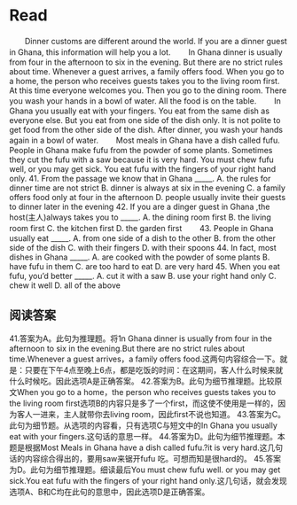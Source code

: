 # Read
　　Dinner customs are different around the world. If you are a dinner guest in Ghana, this information will help you a lot.
　　In Ghana dinner is usually from four in the afternoon to six in the evening. But there are no strict rules about time. Whenever a guest arrives, a family offers food. When you go to a home, the person who receives guests takes you to the living room first. At this time everyone welcomes you. Then you go to the dining room. There you wash your hands in a bowl of water. All the food is on the table.
　　In Ghana you usually eat with your fingers. You eat from the same dish as everyone else. But you eat from one side of the dish only. It is not polite to get food from the other side of the dish. After dinner, you wash your hands again in a bowl of water.
　　Most meals in Ghana have a dish called fufu. People in Ghana make fufu from the powder of some plants. Sometimes they cut the fufu with a saw because it is very hard. You must chew fufu well, or you may get sick. You eat fufu with the fingers of your right hand only. 
41. From the passage we know that in Ghana _____.
A. the rules for dinner time are not strict 
B. dinner is always at six in the evening
C. a family offers food only at four in the afternoon 
D. people usually invite their guests to dinner later in the evening
42. If you are a dinger guest in Ghana ,the host(主人)always takes you to _____. 
A. the dining room first 
B. the living room first 
C. the kitchen first 
D. the garden first　　
43. People in Ghana usually eat _____.
A. from one side of a dish to the other 
B. from the other side of the dish 
C. with their fingers 
D. with their spoons
44. In fact, most dishes in Ghana _____.
A. are cooked with the powder of some plants 
B. have fufu in them 
C. are too hard to eat 
D. are very hard
45. When you eat fufu, you’d better _____.
A. cut it with a saw 
B. use your right hand only 
C. chew it well 
D. all of the above
## 阅读答案
41.答案为A。此句为推理题。将1n Ghana dinner is usually from four in the afternoon to six in the evening.But there are no strict rules about time.Whenever a guest arrives，a family offers food.这两句内容综合一下。就是：只要在下午4点至晚上6点，都是吃饭的时间：在这期间，客人什么时候来就什么时候吃。因此选项A是正确答案。
42.答案为B。此句为细节推理题。比较原文When you go to a home，the person who receives guests takes you to the living room first选项B的内容只是多了一个first，而这使不使用是一样的，因为客人一进来，主人就带你去living room，因此first不说也知道。
43.答案为C。此句为细节题。从选项的内容看，只有选项C与短文中的In Ghana you usually eat with your fingers.这句话的意思一样。
44.答案为D。此句为细节推理题。本题是根据Most Meals in Ghana have a dish called fufu.?it is very hard.这几句话的内容综合得出的，要用saw来锯开fufu 吃。可想而知是很hard的。
45.答案为D。此句为细节推理题。细读最后You must chew fufu well. or you may get sick.You eat fufu with the fingers of your right hand only.这几句话，就会发现选项A、B和C均在此句的意思中，因此选项D是正确答案。

